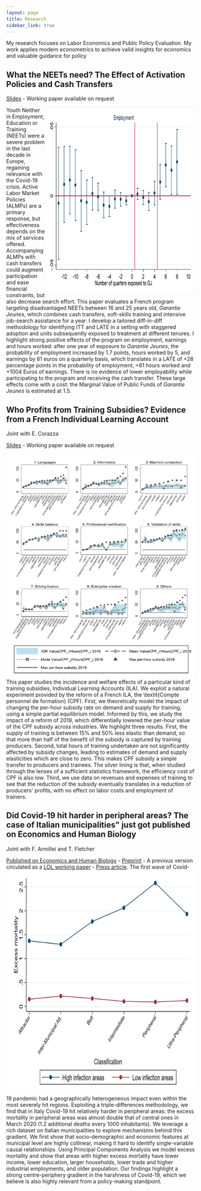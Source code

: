 ```yaml
---
layout: page
title: Research
sidebar_link: true
---
```


<p class="message">
  My research focuses on Labor Economics and Public Policy Evaluation. My work applies modern econometrics to achieve valid insights for economics and valuable guidance for policy
</p>

<h2>What the NEETs need? The Effect of Activation Policies and Cash Transfers</h2> <a href="slides_jun2021.pdf">Slides</a> - Working paper available on request

<img src="gj.png" ALIGN="right" width="400" height="500">Youth Neither in Employment, Education or Training (NEETs) were a severe problem in the last decade in Europe, regaining relevance with the Covid-19 crisis. Active Labor Market Policies (ALMPs) are a primary response, but effectiveness depends on the mix of services offered. Accompanying ALMPs with cash transfers could augment participation and ease financial constraints, but also decrease search effort. This paper evaluates a French program targeting disadvantaged NEETs between 16 and 25 years old, *Garantie Jeunes*, which combines cash transfers, soft-skills training and intensive job-search assistance for a year. I develop a tailored diff-in-diff methodology for identifying ITT and LATE in a setting with staggered adoption and units subsequently exposed to treatment at different tenures. I highlight strong positive effects of the program on employment, earnings and hours worked: after one year of exposure to *Garantie Jeunes*, the probability of employment increased by 1.7 points, hours worked by 5, and earnings by 61 euros on a quarterly basis, which translates in a LATE of +28 percentage points in the probability of employment, +81 hours worked and +1004 Euros of earnings. There is no evidence of lower employability while participating to the program and receiving the cash transfer. These large effects come with a cost: the Marginal Value of Public Funds of *Garantie Jeunes* is estimated at 1.5. 

<h2>Who Profits from Training Subsidies? Evidence from a French Individual Learning Account</h2> 
Joint with E. Corazza 

<a href="presentation_chaire_nov2020.pdf">Slides</a> - Working paper available on request

<img src="treatment.png" ALIGN="right" width="500" height="600">This paper studies the incidence and welfare effects of a particular kind of training subsidies, Individual Learning Accounts (ILA). We exploit a natural experiment provided by the reform of a French ILA, the \textit{Compte personnel de formation} (CPF). First, we theoretically model the impact of changing the per-hour subsidy rate on demand and supply for training, using a simple partial equilibrium model. Informed by this, we study the impact of a reform of 2019, which differentially lowered the per-hour value of the CPF subsidy across industries. We highlight three results. First, the supply of training is between 15% and 50% less elastic than demand, so that more than half of the benefit of the subsidy is captured by training producers. Second, total hours of training undertaken are not significantly affected by subsidy changes, leading to estimates of demand and supply elasticities which are close to zero. This makes CPF subsidy a simple transfer to producers and trainees. The silver lining is that, when studied through the lenses of a sufficient statistics framework, the efficiency cost of CPF is also low. Third, we use data on revenues and expenses of training to see that the reduction of the subsidy eventually translates in a reduction of producers' profits, with no effect on labor costs and employment of trainers.

<h2>Did Covid-19 hit harder in peripheral areas? The case of Italian municipalities" just got published on Economics and Human Biology</h2>  

Joint with F. Armillei and T. Fletcher 

<a href="https://www.sciencedirect.com/science/article/pii/S1570677X21000423">Published on Economics and Human Biology</a> - <a href="Covid_Paper_2_0___Published (1).pdf">Preprint</a> - A previous version circulated as a <a href="https://www.localopportunitieslab.it/wp-content/uploads/2020/10/Covid_paper-4.pdf">LOL working paper</a> - <a href="https://www.lavoce.info/archives/69032/dai-dati-comunali-una-mappa-del-rischio-coronavirus/">Press article</a>.
  <img src="extra_march_by_classe.png" ALIGN="right" width="500" height="600">The first wave of Covid-19 pandemic had a geographically heterogeneous impact even within the most severely hit regions. Exploiting a triple-differences methodology, we find that in Italy Covid-19 hit relatively harder in peripheral areas: the excess mortality in peripheral areas was almost double that of central ones in March 2020 (1.2 additional deaths every 1000 inhabitants). We leverage a rich dataset on Italian municipalities to explore mechanisms behind this gradient. We first show that socio-demographic and economic features at municipal level are highly collinear, making it hard to identify single-variable causal relationships. Using Principal Components Analysis we model excess mortality and show that areas with higher excess mortality have lower income, lower education, larger households, lower trade and higher industrial employments, and older population. Our findings highlight a strong centre-periphery gradient in the harshness of Covid-19, which we believe is also highly relevant from a policy-making standpoint.